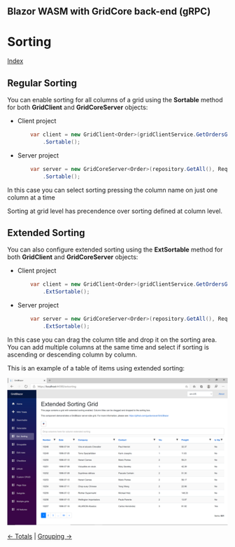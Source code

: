 ## Blazor WASM with GridCore back-end (gRPC)

# Sorting

[Index](Documentation.md)

## Regular Sorting
You can enable sorting for all columns of a grid using the **Sortable** method for both **GridClient** and **GridCoreServer** objects:
* Client project
    ```c#
        var client = new GridClient<Order>(gridClientService.GetOrdersGridRows, query, false, "ordersGrid", Columns, locale)
            .Sortable();
    ```

* Server project
    ```c#
        var server = new GridCoreServer<Order>(repository.GetAll(), Request.Query, true, "ordersGrid", columns, 10)
            .Sortable();
    ```

In this case you can select sorting pressing the column name on just one column at a time

Sorting at grid level has precendence over sorting defined at column level.


## Extended Sorting
You can also configure extended sorting using the **ExtSortable** method for both **GridClient** and **GridCoreServer** objects:
* Client project
    ```c#
        var client = new GridClient<Order>(gridClientService.GetOrdersGridRows, query, false, "ordersGrid", Columns, locale)
            .ExtSortable();
    ```

* Server project
    ```c#
        var server = new GridCoreServer<Order>(repository.GetAll(), Request.Query, true, "ordersGrid", columns, 10)
            .ExtSortable();
    ```

In this case you can drag the column title and drop it on the sorting area. You can add multiple columns at the same time and select if sorting is ascending or descending column by column.

This is an example of a table of items using extended sorting:

![](../images/Extended_sorting.png)


[<- Totals](Totals.md) | [Grouping ->](Grouping.md)